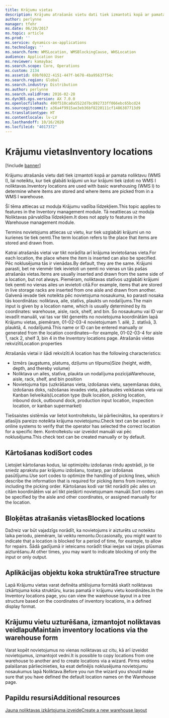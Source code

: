 ```yaml
---
title: Krājumu vietas
description: Krājumu atrašanās vietu dati tiek izmantoti kopā ar pamata noliktavu (WMS I), lai noteiktu, kur tiek glabāti krājumi un kur krājumi tiek izdoti no WMS I noliktavas.
author: perlynne
manager: tfehr
ms.date: 06/20/2017
ms.topic: article
ms.prod: ''
ms.service: dynamics-ax-applications
ms.technology: ''
ms.search.form: WMSLocation, WMSBlockingCause, WHSLocation
audience: Application User
ms.reviewer: kamaybac
ms.search.scope: Core, Operations
ms.custom: 2134
ms.assetid: 69bf6922-4151-447f-b678-4ba95637f54c
ms.search.region: Global
ms.search.industry: Distribution
ms.author: perlynne
ms.search.validFrom: 2016-02-28
ms.dyn365.ops.version: AX 7.0.0
ms.openlocfilehash: 490f510ca0a5522d7bc892733ff066ebc65bcd24
ms.sourcegitcommit: a36a4f9915ae3eb36bf8220111cf1486387713d9
ms.translationtype: HT
ms.contentlocale: lv-LV
ms.lasthandoff: 10/16/2020
ms.locfileid: "4017372"
---
```

# <a name="inventory-locations"></a><span data-ttu-id="f010f-103">Krājumu vietas</span><span class="sxs-lookup"><span data-stu-id="f010f-103">Inventory locations</span></span>

[!include [banner](../includes/banner.md)]

<span data-ttu-id="f010f-104">Krājumu atrašanās vietu dati tiek izmantoti kopā ar pamata noliktavu (WMS I), lai noteiktu, kur tiek glabāti krājumi un kur krājumi tiek izdoti no WMS I noliktavas.</span><span class="sxs-lookup"><span data-stu-id="f010f-104">Inventory locations are used with basic warehousing (WMS I) to determine where items are stored and where items are picked from in a WMS I warehouse.</span></span>

<span data-ttu-id="f010f-105">Šī tēma attiecas uz moduļa Krājumu vadība līdzekļiem.</span><span class="sxs-lookup"><span data-stu-id="f010f-105">This topic applies to features in the Inventory management module.</span></span> <span data-ttu-id="f010f-106">Tā neattiecas uz moduļa Noliktavas pārvaldība līdzekļiem.</span><span class="sxs-lookup"><span data-stu-id="f010f-106">It does not apply to features in the Warehouse management module.</span></span>

<span data-ttu-id="f010f-107">Termins novietojums attiecas uz vietu, kur tiek uzglabāti krājumi un no kurienes tie tiek ņemti.</span><span class="sxs-lookup"><span data-stu-id="f010f-107">The term location refers to the place that items are stored and drawn from.</span></span>

<span data-ttu-id="f010f-108">Katrai atrašanās vietai var tikt norādīta arī krājuma ievietošanas vieta.</span><span class="sxs-lookup"><span data-stu-id="f010f-108">For each location, the place where the item is inserted can also be specified.</span></span> <span data-ttu-id="f010f-109">Pēc noklusējuma tās ir vienādas.</span><span class="sxs-lookup"><span data-stu-id="f010f-109">By default, they are the same.</span></span> <span data-ttu-id="f010f-110">Krājumi parasti, bet ne vienmēr tiek ievietoti un ņemti no vienas un tās pašas atrašanās vietas.</span><span class="sxs-lookup"><span data-stu-id="f010f-110">Items are usually inserted and drawn from the same side of a location, but not always.</span></span> <span data-ttu-id="f010f-111">Piemēram, noliktavas statīvos uzglabāti krājumi tiek ņemti no vienas ailes un ievietoti citā.</span><span class="sxs-lookup"><span data-stu-id="f010f-111">For example, items that are stored in live storage racks are inserted from one aisle and drawn from another.</span></span> <span data-ttu-id="f010f-112">Galvenā ievade tiek noteikta pēc novietojuma nosaukuma, ko parasti nosaka tās koordinātas: noliktava, aile, statīvs, plaukts un nodalījums.</span><span class="sxs-lookup"><span data-stu-id="f010f-112">The main input is given by a location name, which is usually determined by its coordinates: warehouse, aisle, rack, shelf, and bin.</span></span> <span data-ttu-id="f010f-113">Šo nosaukumu vai ID var ievadīt manuāli, vai tas var tikt ģenerēts no novietojuma koordinātām lapā Krājumu vietas, piemēram, 01-02-03-4 novietojumam 1. ailē, 2. statīvā, 3. plauktā, 4. nodalījumā.</span><span class="sxs-lookup"><span data-stu-id="f010f-113">This name or ID can be entered manually or generated from the location coordinates—for example, 01-02-03-4 for aisle 1, rack 2, shelf 3, bin 4 in the Inventory locations page.</span></span>
<span data-ttu-id="f010f-114">Atrašanās vietas rekvizīti</span><span class="sxs-lookup"><span data-stu-id="f010f-114">Location properties</span></span>

<span data-ttu-id="f010f-115">Atrašanās vietai ir šādi rekvizīti:</span><span class="sxs-lookup"><span data-stu-id="f010f-115">A location has the following characteristics:</span></span>
-   <span data-ttu-id="f010f-116">Izmērs (augstums, platums, dziļums un tilpums)</span><span class="sxs-lookup"><span data-stu-id="f010f-116">Size (height, width, depth, and thereby volume)</span></span>
-   <span data-ttu-id="f010f-117">Noliktava un ailes, statīva, plaukta un nodalījuma pozīcija</span><span class="sxs-lookup"><span data-stu-id="f010f-117">Warehouse, aisle, rack, shelf, and bin position</span></span>
-   <span data-ttu-id="f010f-118">Novietojuma tips (uzkrāšanas vieta, izdošanas vietu, saņemšanas doks, izdošanas doks, ražošanas ievades vieta, pārbaudes veikšanas vieta vai Kanban lielveikals)</span><span class="sxs-lookup"><span data-stu-id="f010f-118">Location type (bulk location, picking location, inbound dock, outbound dock, production input location, inspection location, or kanban supermarket)</span></span>

<span data-ttu-id="f010f-119">Tiešsaistes sistēmās var lietot kontroltekstu, lai pārliecinātos, ka operators ir atlasījis pareizo noteikta krājuma novietojumu.</span><span class="sxs-lookup"><span data-stu-id="f010f-119">Check text can be used in online systems to verify that the operator has selected the correct location for a specific item.</span></span> <span data-ttu-id="f010f-120">Kontroltekstu var izveidot manuāli vai pēc noklusējuma.</span><span class="sxs-lookup"><span data-stu-id="f010f-120">This check text can be created manually or by default.</span></span>

## <a name="sort-codes"></a><span data-ttu-id="f010f-121">Kārtošanas kodi</span><span class="sxs-lookup"><span data-stu-id="f010f-121">Sort codes</span></span>
<span data-ttu-id="f010f-122">Lietojiet kārtošanas kodus, lai optimizētu izdošanas rindu apstrādi, jo tie sniedz aprakstu par krājumu izdošanu, tostarp, par izdošanas pasūtījumu.</span><span class="sxs-lookup"><span data-stu-id="f010f-122">Use sort codes to optimize the handling of picking lines, which describe the information that is required for picking items from inventory, including the picking order.</span></span> <span data-ttu-id="f010f-123">Kārtošanas kodi var tikt norādīti pēc ailes un citām koordinātēm vai arī tikt piešķirti novietojumam manuāli.</span><span class="sxs-lookup"><span data-stu-id="f010f-123">Sort codes can be specified by the aisle and other coordinates, or assigned manually for the location.</span></span>

## <a name="blocked-locations"></a><span data-ttu-id="f010f-124">Bloķētas atrašanās vietas</span><span class="sxs-lookup"><span data-stu-id="f010f-124">Blocked locations</span></span>
<span data-ttu-id="f010f-125">Dažreiz var būt vajadzīgs norādīt, ka novietojums ir aizturēts uz noteiktu laika periodu, piemēram, lai veiktu remontu.</span><span class="sxs-lookup"><span data-stu-id="f010f-125">Occasionally, you might want to indicate that a location is blocked for a period of time, for example, to allow for repairs.</span></span> <span data-ttu-id="f010f-126">Šādā gadījumā ir ieteicams norādīt tikai ieejas vai izejas plūsmas aizturēšanu.</span><span class="sxs-lookup"><span data-stu-id="f010f-126">At other times, you may want to indicate blocking of only the input or only output.</span></span>

## <a name="tree-structure"></a><span data-ttu-id="f010f-127">Aplikācijas objektu koka struktūra</span><span class="sxs-lookup"><span data-stu-id="f010f-127">Tree structure</span></span>

<span data-ttu-id="f010f-128">Lapā Krājumu vietas varat definēta attēlojuma formātā skatīt noliktavas izkārtojuma koka struktūru, kuras pamatā ir krājumu vietu koordinātes.</span><span class="sxs-lookup"><span data-stu-id="f010f-128">In the Inventory locations page, you can view the warehouse layout in a tree structure based on the coordinates of inventory locations, in a defined display format.</span></span>

## <a name="maintain-inventory-locations-via-the-warehouse-form"></a><span data-ttu-id="f010f-129">Krājumu vietu uzturēšana, izmantojot noliktavas veidlapu</span><span class="sxs-lookup"><span data-stu-id="f010f-129">Maintain inventory locations via the warehouse form</span></span>

<span data-ttu-id="f010f-130">Varat kopēt novietojumus no vienas noliktavas uz citu, kā arī izveidot novietojumus, izmantojot vedni.</span><span class="sxs-lookup"><span data-stu-id="f010f-130">It is possible to copy locations from one warehouse to another and to create locations via a wizard.</span></span> <span data-ttu-id="f010f-131">Pirms vedņa palaišanas pārliecinieties, ka esat definējis noklusējuma novietojumu nosaukumus lapā Noliktava.</span><span class="sxs-lookup"><span data-stu-id="f010f-131">Before you run the wizard you should make sure that you have defined the default location names on the Warehouse page.</span></span>



<a name="additional-resources"></a><span data-ttu-id="f010f-132">Papildu resursi</span><span class="sxs-lookup"><span data-stu-id="f010f-132">Additional resources</span></span>
--------

[<span data-ttu-id="f010f-133">Jauna noliktavas izkārtojuma izveide</span><span class="sxs-lookup"><span data-stu-id="f010f-133">Create a new warehouse layout</span></span>](tasks/create-new-warehouse-layout.md)
